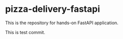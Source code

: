 # pizza-delivery-fastapi
This is the repository for hands-on FastAPI application.

This is test commit.